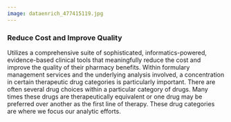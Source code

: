 ```yaml
---
image: dataenrich_477415119.jpg
---
```


### Reduce Cost and Improve Quality

Utilizes a comprehensive suite of sophisticated, informatics-powered, evidence-based clinical tools that meaningfully reduce the cost and improve the quality of their pharmacy benefits.  Within formulary management services and the underlying analysis involved, a concentration in certain therapeutic drug categories is particularly important. There are often several drug choices within a particular category of drugs. Many times these drugs are therapeutically equivalent or one drug may be preferred over another as the first line of therapy. These drug categories are where we focus our analytic efforts.